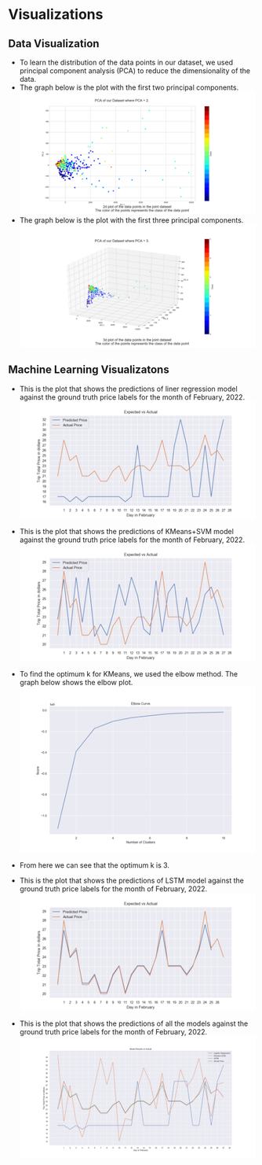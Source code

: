 # Visualizations

## Data Visualization
- To learn the distribution of the data points in our dataset, we used principal component analysis (PCA) to reduce the dimensionality of the data. 
- The graph below is the plot with the first two principal components.
![](../../analysis_deliverable/vizualizations/pca_2_fp.png)
- The graph below is the plot with the first three principal components.
![](../../analysis_deliverable/vizualizations/pca_3_fp.png)
## Machine Learning Visualizatons
- This is the plot that shows the predictions of liner regression model against the ground truth price labels for the month of February, 2022.
![](../../analysis_deliverable/vizualizations/reg.png)


- This is the plot that shows the predictions of KMeans+SVM model against the ground truth price labels for the month of February, 2022.
![](../../analysis_deliverable/vizualizations/kmeans_svm.png)

- To find the optimum k for KMeans, we used the elbow method. The graph below shows the elbow plot.
![](../../analysis_deliverable/vizualizations/kmeans_elbow.png)
- From here we can see that the optimum k is 3.

- This is the plot that shows the predictions of LSTM model against the ground truth price labels for the month of February, 2022.
![](../../analysis_deliverable/vizualizations/lstm.png)

- This is the plot that shows the predictions of all the models against the ground truth price labels for the month of February, 2022.
![](../../analysis_deliverable/vizualizations/results.png)